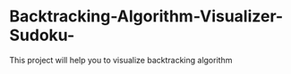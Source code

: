 # Backtracking-Algorithm-Visualizer-Sudoku-
This project will help you to visualize backtracking algorithm
